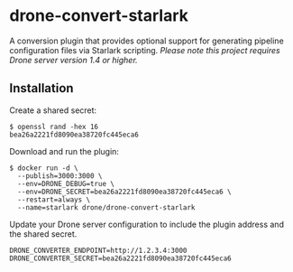 # drone-convert-starlark

A conversion plugin that provides optional support for generating pipeline configuration files via Starlark scripting. _Please note this project requires Drone server version 1.4 or higher._

## Installation

Create a shared secret:

```text
$ openssl rand -hex 16
bea26a2221fd8090ea38720fc445eca6
```

Download and run the plugin:

```text
$ docker run -d \
  --publish=3000:3000 \
  --env=DRONE_DEBUG=true \
  --env=DRONE_SECRET=bea26a2221fd8090ea38720fc445eca6 \
  --restart=always \
  --name=starlark drone/drone-convert-starlark
```

Update your Drone server configuration to include the plugin address and the shared secret.

```text
DRONE_CONVERTER_ENDPOINT=http://1.2.3.4:3000
DRONE_CONVERTER_SECRET=bea26a2221fd8090ea38720fc445eca6
```
